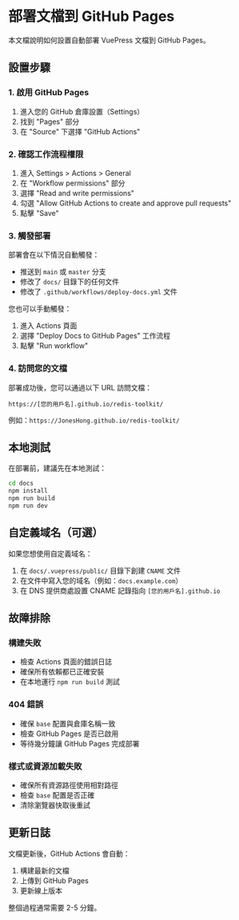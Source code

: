 # 部署文檔到 GitHub Pages

本文檔說明如何設置自動部署 VuePress 文檔到 GitHub Pages。

## 設置步驟

### 1. 啟用 GitHub Pages

1. 進入您的 GitHub 倉庫設置（Settings）
2. 找到 "Pages" 部分
3. 在 "Source" 下選擇 "GitHub Actions"

### 2. 確認工作流程權限

1. 進入 Settings > Actions > General
2. 在 "Workflow permissions" 部分
3. 選擇 "Read and write permissions"
4. 勾選 "Allow GitHub Actions to create and approve pull requests"
5. 點擊 "Save"

### 3. 觸發部署

部署會在以下情況自動觸發：

- 推送到 `main` 或 `master` 分支
- 修改了 `docs/` 目錄下的任何文件
- 修改了 `.github/workflows/deploy-docs.yml` 文件

您也可以手動觸發：

1. 進入 Actions 頁面
2. 選擇 "Deploy Docs to GitHub Pages" 工作流程
3. 點擊 "Run workflow"

### 4. 訪問您的文檔

部署成功後，您可以通過以下 URL 訪問文檔：

```
https://[您的用戶名].github.io/redis-toolkit/
```

例如：`https://JonesHong.github.io/redis-toolkit/`

## 本地測試

在部署前，建議先在本地測試：

```bash
cd docs
npm install
npm run build
npm run dev
```

## 自定義域名（可選）

如果您想使用自定義域名：

1. 在 `docs/.vuepress/public/` 目錄下創建 `CNAME` 文件
2. 在文件中寫入您的域名（例如：`docs.example.com`）
3. 在 DNS 提供商處設置 CNAME 記錄指向 `[您的用戶名].github.io`

## 故障排除

### 構建失敗

- 檢查 Actions 頁面的錯誤日誌
- 確保所有依賴都已正確安裝
- 在本地運行 `npm run build` 測試

### 404 錯誤

- 確保 `base` 配置與倉庫名稱一致
- 檢查 GitHub Pages 是否已啟用
- 等待幾分鐘讓 GitHub Pages 完成部署

### 樣式或資源加載失敗

- 確保所有資源路徑使用相對路徑
- 檢查 `base` 配置是否正確
- 清除瀏覽器快取後重試

## 更新日誌

文檔更新後，GitHub Actions 會自動：

1. 構建最新的文檔
2. 上傳到 GitHub Pages
3. 更新線上版本

整個過程通常需要 2-5 分鐘。